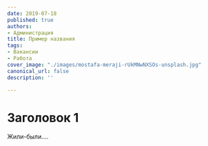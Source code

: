 ```yaml
---
date: 2019-07-18
published: true
authors:
- Администрация
title: Пример названия
tags:
- Вакансии
- Работа
cover_image: "./images/mostafa-meraji-rUkMNwNXSOs-unsplash.jpg"
canonical_url: false
description: ''

---
```

# Заголовок 1

Жили-были....
